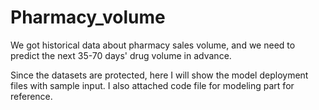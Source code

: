 # Pharmacy_volume

We got historical data about pharmacy sales volume, and we need to predict the next 35-70 days' drug volume in advance.


Since the datasets are protected, here I will show the model deployment files with sample input. I also attached code file for modeling part for reference.

